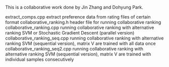 This is a collaborative work done by Jin Zhang and Dohyung Park.

extract_comps.cpp		extract preference data from rating files of certain format
collaborative_ranking.h		header file for running collaborative ranking
collaborative_ranking.cpp	running collaborative ranking with alternative ranking SVM or Stochastic Gradient Descent (parallel version)
collaborative_ranking_seq.cpp	running collaborative ranking with alternative ranking SVM (sequential version), matrix V are trained with all data once
collaborative_ranking_seq2.cpp	running collaborative ranking with alternative ranking SVM (sequential version), matrix V are trained with individual samples consecutively

